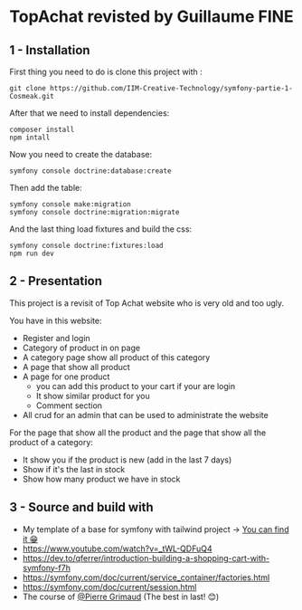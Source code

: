 # TopAchat revisted by Guillaume FINE

## 1 - Installation

First thing you need to do is clone this project with :
```
git clone https://github.com/IIM-Creative-Technology/symfony-partie-1-Cosmeak.git
```
After that we need to install dependencies:
```
composer install
npm intall
```
Now you need to create the database:
```
symfony console doctrine:database:create
```
Then add the table:
```
symfony console make:migration
symfony console doctrine:migration:migrate
```
And the last thing load fixtures and build the css:
```
symfony console doctrine:fixtures:load
npm run dev
```

## 2 - Presentation
This project is a revisit of Top Achat website who is very old and too ugly.

You have in this website:
- Register and login
- Category of product in on page
- A category page show all product of this category
- A page that show all product
- A page for one product
  - you can add this product to your cart if your are login
  - It show similar product for you
  - Comment section
- All crud for an admin that can be used to administrate the website

For the page that show all the product and the page that show all the product of a category:
- It show you if the product is new (add in the last 7 days)
- Show if it's the last in stock 
- Show how many product we have in stock

## 3 - Source and build with

- My template of a base for symfony with tailwind project -> [You can find it  😁](https://github.com/Cosmeak/symfony-tailwind)
- https://www.youtube.com/watch?v=_tWL-QDFuQ4
- https://dev.to/qferrer/introduction-building-a-shopping-cart-with-symfony-f7h
- https://symfony.com/doc/current/service_container/factories.html
- https://symfony.com/doc/current/session.html
- The course of [@Pierre Grimaud](https://github.com/pgrimaud) (The best in last! 😊)